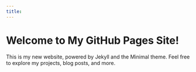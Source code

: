 ```yaml
---
title:
---
```


# Welcome to My GitHub Pages Site!

This is my new website, powered by Jekyll and the Minimal theme.
Feel free to explore my projects, blog posts, and more.
